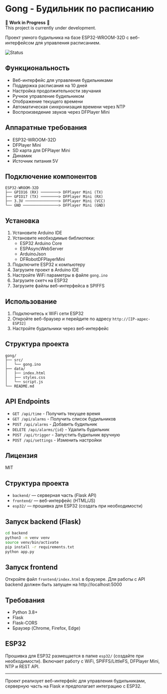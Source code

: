 # Gong - Будильник по расписанию

🚧 **Work in Progress** 🚧  
This project is currently under development.  

Проект умного будильника на базе ESP32-WROOM-32D с веб-интерфейсом для управления расписанием.

![Status](https://img.shields.io/badge/status-in%20development-yellow)

## Функциональность

- Веб-интерфейс для управления будильниками
- Поддержка расписания на 10 дней
- Настройка продолжительности звучания
- Ручное управление будильником
- Отображение текущего времени
- Автоматическая синхронизация времени через NTP
- Воспроизведение звуков через DFPlayer Mini

## Аппаратные требования

- ESP32-WROOM-32D
- DFPlayer Mini
- SD карта для DFPlayer Mini
- Динамик
- Источник питания 5V

## Подключение компонентов

```
ESP32-WROOM-32D
├── GPIO16 (RX) ────────> DFPlayer Mini (TX)
├── GPIO17 (TX) ────────> DFPlayer Mini (RX)
├── 3.3V ───────────────> DFPlayer Mini (VCC)
└── GND ────────────────> DFPlayer Mini (GND)
```

## Установка

1. Установите Arduino IDE
2. Установите необходимые библиотеки:
   - ESP32 Arduino Core
   - ESPAsyncWebServer
   - ArduinoJson
   - DFRobotDFPlayerMini
3. Подключите ESP32 к компьютеру
4. Загрузите проект в Arduino IDE
5. Настройте WiFi параметры в файле `gong.ino`
6. Загрузите скетч на ESP32
7. Загрузите файлы веб-интерфейса в SPIFFS

## Использование

1. Подключитесь к WiFi сети ESP32
2. Откройте веб-браузер и перейдите по адресу `http://[IP-адрес-ESP32]`
3. Настройте будильники через веб-интерфейс

## Структура проекта

```
gong/
├── src/
│   └── gong.ino
├── data/
│   ├── index.html
│   ├── styles.css
│   └── script.js
└── README.md
```

## API Endpoints

- `GET /api/time` - Получить текущее время
- `GET /api/alarms` - Получить список будильников
- `POST /api/alarms` - Добавить будильник
- `DELETE /api/alarms/{id}` - Удалить будильник
- `POST /api/trigger` - Запустить будильник вручную
- `POST /api/settings` - Изменить настройки

## Лицензия

MIT

## Структура проекта

- `backend/` — серверная часть (Flask API)
- `frontend/` — веб-интерфейс (HTML/JS)
- `esp32/` — прошивка для ESP32 (создать при необходимости)

## Запуск backend (Flask)

```bash
cd backend
python3 -m venv venv
source venv/bin/activate
pip install -r requirements.txt
python app.py
```

## Запуск frontend

Откройте файл `frontend/index.html` в браузере. Для работы с API backend должен быть запущен на http://localhost:5000

## Требования
- Python 3.8+
- Flask
- Flask-CORS
- Браузер (Chrome, Firefox, Edge)

## ESP32

Прошивка для ESP32 размещается в папке `esp32/` (создайте при необходимости). Включает работу с WiFi, SPIFFS/LittleFS, DFPlayer Mini, NTP и REST API.

---

Проект реализует веб-интерфейс для управления будильниками, серверную часть на Flask и предполагает интеграцию с ESP32. 
